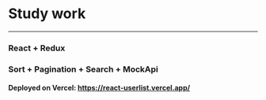# Study work

---

### React + Redux
### Sort + Pagination + Search + MockApi


#### Deployed on Vercel: https://react-userlist.vercel.app/
